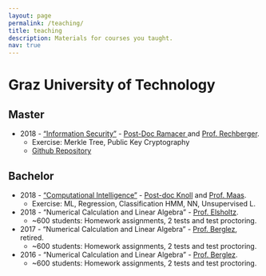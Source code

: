 ```yaml
---
layout: page
permalink: /teaching/
title: teaching
description: Materials for courses you taught.
nav: true
---
```


<!-- For now, this page is assumed to be a static description of your courses. You can convert it to a collection similar to `_projects/` so that you can have a dedicated page for each course.

Organize your courses by years, topics, or universities, however you like! -->


# Graz University of Technology

## Master

 - 2018 - [“Information Security”](https://www.iaik.tugraz.at/person/christian-rechberger) - [Post-Doc Ramacer ](https://ramacher.at/) and [Prof. Rechberger](https://www.iaik.tugraz.at/person/christian-rechberger/). 
   - Exercise: Merkle Tree, Public Key Cryptography
   - [Github Repository](https://github.com/Crytpo/bitcoins)

## Bachelor

 - 2018 - [“Computational Intelligence”](https://www.spsc.tugraz.at/courses/computational-intelligence.html) - [Post-doc Knoll](https://www.spsc.tugraz.at/people/christian-knoll.html) and [Prof. Maas](https://igi-web.tugraz.at/people/maass/). 
   - Exercise: ML, Regression, Classification HMM, NN, Unsupervised L.
 - 2018 - “Numerical Calculation and Linear Algebra” - [Prof. Elsholtz](https://www.math.tugraz.at/~elsholtz/). 
   - ~600 students: Homework assignments, 2 tests and test proctoring. 
 - 2017 - “Numerical Calculation and Linear Algebra” - [Prof. Berglez](https://www.finanz.math.tugraz.at/~berglez/), retired. 
   - ~600 students: Homework assignments, 2 tests and test proctoring. 
 - 2016 - “Numerical Calculation and Linear Algebra” - [Prof. Berglez](https://www.finanz.math.tugraz.at/~berglez/). 
   - ~600 students: Homework assignments, 2 tests and test proctoring. 
